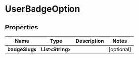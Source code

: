 # UserBadgeOption

## Properties
Name | Type | Description | Notes
------------ | ------------- | ------------- | -------------
**badgeSlugs** | **List&lt;String&gt;** |  |  [optional]
